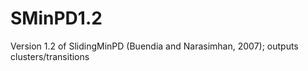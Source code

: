 # SMinPD1.2
Version 1.2 of SlidingMinPD (Buendia and Narasimhan, 2007); outputs clusters/transitions
